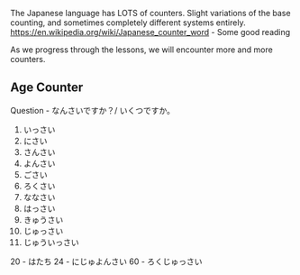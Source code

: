 
The Japanese language has LOTS of counters. Slight variations of the base counting, and sometimes completely different systems entirely. 
https://en.wikipedia.org/wiki/Japanese_counter_word - Some good reading

As we progress through the lessons, we will encounter more and more counters.

## Age Counter 
Question - なんさいですか？/ いくつですか。

1. いっさい
2. にさい
3. さんさい
4. よんさい
5. ごさい
6. ろくさい
7. ななさい
8. はっさい
9. きゅうさい
10. じゅっさい
11. じゅういっさい

20 - はたち
24 - にじゅよんさい
60 - ろくじゅっさい
